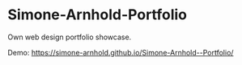 # Simone-Arnhold-Portfolio
Own web design portfolio showcase.

Demo: https://simone-arnhold.github.io/Simone-Arnhold--Portfolio/
